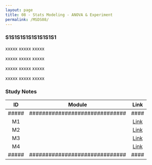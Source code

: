 ```yaml
---
layout: page
title: 08 - Stats Modeling - ANOVA & Experiment
permalink: /MSDS08/
---
```


<h3>S1S1S1S1S1S1S1S1S1</h3>

xxxxx xxxxx xxxxx

xxxxx xxxxx xxxxx

xxxxx xxxxx xxxxx

xxxxx xxxxx xxxxx

<h3>Study Notes</h3>

| ID  | Module                       |Link|
|:---:|:----------------------------:|:--:|
|#####|##############################|####|
| M1  |   |[Link](/03-MSDS-Courses/MSDS08/M1/)|
| M2  |   |[Link](/03-MSDS-Courses/MSDS08/M2/)|
| M3  |   |[Link](/03-MSDS-Courses/MSDS08/M3/)|
| M4  |   |[Link](/03-MSDS-Courses/MSDS08/M4/)|
|#####|##############################|####|

